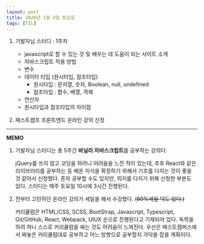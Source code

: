 ```yaml
---
layout: post
title: 2020년 1월 4일 토요일
tags: [TIL]
---
```


1. 기발자님 스터디 : 1주차
   - javascript로 할 수 있는 것 및 배우는 데 도움이 되는 사이트 소개
   - 자바스크립트 적용 방법
   - 변수
   - 데이터 타입 (원시타입, 참조타입)
      - 원시타입 : 문자열, 숫자, Boolean, null, undefined
      - 참조타입 : 함수, 배열, 객체
   - 연산자
   - 원시타입과 참조타입의 차이점

2. 패스트캠프 프론트엔드 온라인 강의 신청

---

**MEMO**

1. 기발자님 스터디는 총 5주간 **바닐라 자바스크립트**를 공부하는 강의다.

      jQuery를 쓰지 않고 코딩을 하려니 어려움을 느낀 적이 있는데, 추후 React와 같은 라이브러리를 공부하는 등 배운 지식을 확장하기 위해서 기초를 다지는 것이 좋을 것 같아서 신청했다. 혼자 공부할 수도 있지만, 의지를 다지기 위해 신청한 부분도 있다. 스터디는 매주 토요일 10시에 3시간 진행된다.

2. 전부터 고민하던 온라인 강의가 세일을 해서 수강했다. ~~(80%세일 덕도 있다.)~~

      커리큘럼은 HTML/CSS, SCSS, BootStrap, Javascript, Typescript, Git/GitHub, React, Webpack, UIUX 순으로 진행된다고 기재되어 있다. 독학을 하려 하니 스스로 커리큘럼을 짜는 것도 어려움이 느껴진다. 우선은 패스트캠퍼스에서 짜놓은 커리큘럼대로 공부하고 어느 방향으로 공부할지 가닥을 잡을 계획이다.
